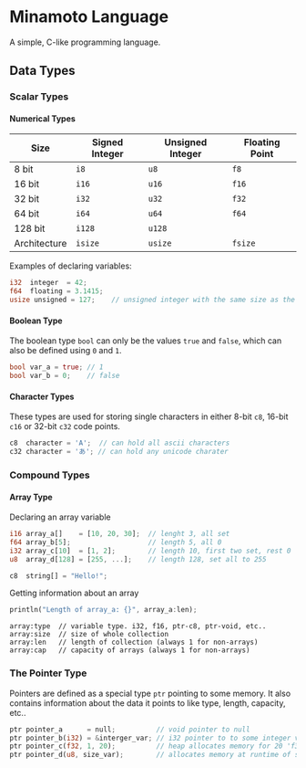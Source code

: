 # Minamoto Language
A simple, C-like programming language.


## Data Types


### Scalar Types


#### Numerical Types
| Size | Signed Integer | Unsigned Integer | Floating Point |
| ------ | ------ | ------ | ------ |
| 8 bit | `i8` | `u8` | `f8` |
| 16 bit | `i16` | `u16` | `f16` |
| 32 bit | `i32` | `u32` | `f32` |
| 64 bit | `i64` | `u64` | `f64` |
| 128 bit | `i128` | `u128` |   |
| Architecture | `isize` | `usize` | `fsize` |

Examples of declaring variables:

```rust
i32  integer  = 42;
f64  floating = 3.1415;
usize unsigned = 127;    // unsigned integer with the same size as the architecture
```

#### Boolean Type
The boolean type `bool` can only be the values `true` and `false`, which can also be defined using `0` and `1`.

```rust
bool var_a = true; // 1
bool var_b = 0;    // false
```

#### Character Types
These types are used for storing single characters in either 8-bit `c8`, 16-bit `c16` or 32-bit `c32` code points.

```rust
c8  character = 'A';  // can hold all ascii characters
c32 character = 'あ'; // can hold any unicode charater
```

### Compound Types

#### Array Type
Declaring an array variable
```rust
i16 array_a[]    = [10, 20, 30];  // lenght 3, all set
f64 array_b[5];                   // length 5, all 0
i32 array_c[10]  = [1, 2];        // length 10, first two set, rest 0
u8  array_d[128] = [255, ...];    // length 128, set all to 255

c8  string[] = "Hello!";
```
Getting information about an array
```rust
println("Length of array_a: {}", array_a:len);
```

```mina
array:type	// variable type. i32, f16, ptr-c8, ptr-void, etc..
array:size	// size of whole collection
array:len	// length of collection (always 1 for non-arrays)
array:cap	// capacity of arrays (always 1 for non-arrays)
```

### The Pointer Type
Pointers are defined as a special type `ptr` pointing to some memory. It also contains information about the data it points to like type, length, capacity, etc..

```rust
ptr pointer_a      = null;          // void pointer to null
ptr pointer_b(i32) = &interger_var; // i32 pointer to to some integer value of the same size
ptr pointer_c(f32, 1, 20);          // heap allocates memory for 20 'f32' values at runtime, with current length set to 1
ptr pointer_d(u8, size_var);        // allocates memory at runtime of size size_var
```


